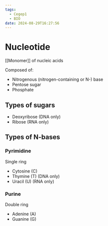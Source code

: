 ```yaml
---
tags:
  - Cegep1
  - BIO
date: 2024-08-29T16:27:56
---
```


# Nucleotide

[[Monomer]] of nucleic acids

Composed of:

- Nitrogenous (nitrogen-containing or N-) base
- Pentose sugar
- Phosphate

## Types of sugars

- Deoxyribose (DNA only)
- Ribose (RNA only)

## Types of N-bases

### Pyrimidine

Single ring

- Cytosine (C)
- Thymine (T) (DNA only)
- Uracil (U) (RNA only)

### Purine

Double ring

- Adenine (A)
- Guanine (G)